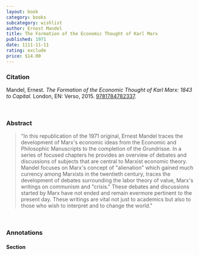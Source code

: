 ```yaml
---
layout: book
category: books
subcategory: wishlist
author: Ernest Mandel
title: The Formation of the Economic Thought of Karl Marx
published: 1971
date: 1111-11-11
rating: exclude
price: $14.00
---
```


### Citation

Mandel, Ernest. *The Formation of the Economic Thought of Karl Marx: 1843 to Capital.* London, EN: Verso, 2015. [9781784782337](https://www.versobooks.com/en-ca/products/160-the-formation-of-the-economic-thought-of-karl-marx).

<br>

### Abstract

> "In this republication of the 1971 original, Ernest Mandel traces the development of Marx's economic ideas from the Economic and Philosophic Manuscripts to the completion of the Grundrisse. In a series of focused chapters he provides an overview of debates and discussions of subjects that are central to Marxist economic theory. Mandel focuses on
Marx's concept of "alienation" which gained much currency among Marxists in the twentieth century, traces the development of debates surrounding the labor theory of value, Marx's writings on communism and "crisis." These debates and discussions started by Marx have not ended and remain evermore pertinent to the present day. These writings are vital not just to academics but also to those who wish to interpret and to change the world."

<br>

### Annotations

#### Section

<br>
